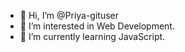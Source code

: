 - 👋 Hi, I’m @Priya-gituser
- 👀 I’m interested in Web Development.
- 🌱 I’m currently learning JavaScript.


<!---
Priya-gituser/Priya-gituser is a ✨ special ✨ repository because its `README.md` (this file) appears on your GitHub profile.
You can click the Preview link to take a look at your changes.
--->
